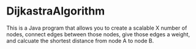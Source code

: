 # DijkastraAlgorithm

This is a Java program that allows you to create a scalable X number of nodes, connect edges between those nodes, give those edges a weight, and calcuate the shortest distance from node A to node B.
